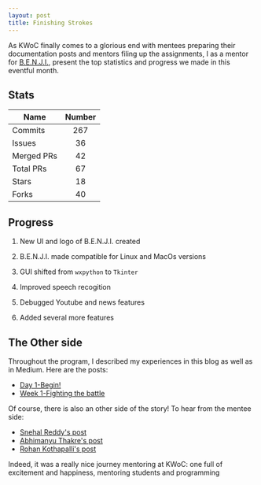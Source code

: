 ```yaml
---
layout: post
title: Finishing Strokes
---
```


As KWoC finally comes to a glorious end with mentees preparing their documentation posts and mentors filing up the assignments,
I as a mentor for [B.E.N.J.I.](https://github.com/the-ethan-hunt/B.E.N.J.I.), present the top statistics and progress we made
in this eventful month.

## Stats

| Name       |  Number |
| --------   |:-------:|
| Commits    | 267     |
| Issues     | 36      |
| Merged PRs | 42      |
| Total PRs  | 67      |
| Stars      | 18      |
| Forks      | 40      |

## Progress

1. New UI and logo of B.E.N.J.I. created

2. B.E.N.J.I. made compatible for Linux and MacOs versions

3. GUI shifted from `wxpython` to `Tkinter`

4. Improved speech recogition

5. Debugged Youtube and news features

6. Added several more features

## The Other side

Throughout the program, I described my experiences in this blog as well as in Medium. Here are the posts:
 
 - [Day 1-Begin!](https://medium.com/@dhruvgirishapte/day-1-begin-3221f31106d1) 
 - [Week 1-Fighting the battle](https://medium.com/@dhruvgirishapte/week-1-fighting-the-battle-f4669f99b5e7)
 
 Of course, there is also an other side of the story! To hear from the mentee side:
 
 - [Snehal Reddy's post](https://medium.com/@snehalreddykoukuntla/kwoc-2017-8b4d84621659)
 - [Abhimanyu Thakre's post](https://medium.com/@abhimanyuthakre/kwoc-coding-begins-4590bc14508f)
 - [Rohan Kothapalli's post](https://medium.com/@rohanricky/winter-with-kwoc-38d3ab4b1f68)
 
 Indeed, it was a really nice journey mentoring at KWoC: one full of excitement and happiness, mentoring students and programming
 
